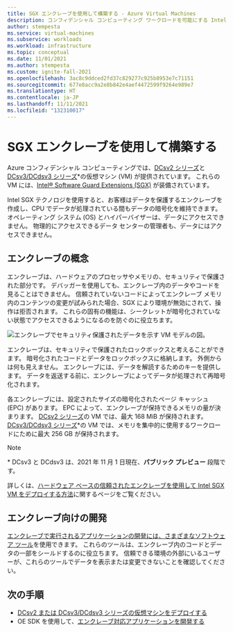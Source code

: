 ```yaml
---
title: SGX エンクレーブを使用して構築する - Azure Virtual Machines
description: コンフィデンシャル コンピューティング ワークロードを可能にする Intel SGX ハードウェアについて説明します。
author: stempesta
ms.service: virtual-machines
ms.subservice: workloads
ms.workload: infrastructure
ms.topic: conceptual
ms.date: 11/01/2021
ms.author: stempesta
ms.custom: ignite-fall-2021
ms.openlocfilehash: 3ac8c9ddced2fd37c829277c925b8953e7c71151
ms.sourcegitcommit: 677e8acc9a2e8b842e4aef4472599f9264e989e7
ms.translationtype: HT
ms.contentlocale: ja-JP
ms.lasthandoff: 11/11/2021
ms.locfileid: "132310017"
---
```

# <a name="build-with-sgx-enclaves"></a>SGX エンクレーブを使用して構築する 

Azure コンフィデンシャル コンピューティングでは、[DCsv2 シリーズ](../virtual-machines/dcv2-series.md)と [DCsv3/DCdsv3 シリーズ](../virtual-machines/dcv3-series.md)*の仮想マシン (VM) が提供されています。 これらの VM には、[Intel® Software Guard Extensions (SGX)](https://intel.com/sgx) が装備されています。 

Intel SGX テクノロジを使用すると、お客様はデータを保護するエンクレーブを作成し、CPU でデータが処理されている間もデータの暗号化を維持できます。 オペレーティング システム (OS) とハイパーバイザーは、データにアクセスできません。 物理的にアクセスできるデータ センターの管理者も、データにはアクセスできません。

## <a name="enclaves-concept"></a>エンクレーブの概念

エンクレーブは、ハードウェアのプロセッサやメモリの、セキュリティで保護された部分です。 デバッガーを使用しても、エンクレーブ内のデータやコードを見ることはできません。 信頼されていないコードによってエンクレーブ メモリ内のコンテンツの変更が試みられた場合、SGX により環境が無効にされて、操作は拒否されます。 これらの固有の機能は、シークレットが暗号化されていない状態でアクセスできるようになるのを防ぐのに役立ちます。  

![エンクレーブでセキュリティ保護されたデータを示す VM モデルの図。](media/overview/hardware-backed-enclave.png)

エンクレーブは、セキュリティで保護されたロックボックスと考えることができます。 暗号化されたコードとデータをロックボックスに格納します。 外側からは何も見えません。 エンクレーブには、データを解読するためのキーを提供します。 データを返送する前に、エンクレーブによってデータが処理されて再暗号化されます。

各エンクレーブには、設定されたサイズの暗号化されたページ キャッシュ (EPC) があります。 EPC によって、エンクレーブが保持できるメモリの量が決まります。 [DCsv2 シリーズ](../virtual-machines/dcv2-series.md)の VM では、最大 168 MiB が保持されます。 [DCsv3/DCdsv3 シリーズ](../virtual-machines/dcv3-series.md)*の VM では、メモリを集中的に使用するワークロードにために最大 256 GB が保持されます。

> [!NOTE]
> \* DCsv3 と DCdsv3 は、2021 年 11 月 1 日現在、**パブリック プレビュー** 段階です。

詳しくは、[ハードウェア ベースの信頼されたエンクレーブを使用して Intel SGX VM をデプロイする方法](virtual-machine-solutions-sgx.md)に関するページをご覧ください。

## <a name="developing-for-enclaves"></a>エンクレーブ向けの開発

[エンクレーブで実行されるアプリケーションの開発には、さまざまなソフトウェア ツール](application-development.md)を使用できます。 これらのツールは、エンクレーブ内のコードとデータの一部をシールドするのに役立ちます。 信頼できる環境の外部にいるユーザーが、これらのツールでデータを表示または変更できないことを確認してください。

## <a name="next-steps"></a>次の手順
- [DCsv2 または DCsv3/DCdsv3 シリーズの仮想マシンをデプロイする](quick-create-portal.md)
- OE SDK を使用して、[エンクレーブ対応アプリケーションを開発する](application-development.md)
